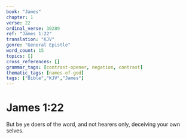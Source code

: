 ```yaml
---
book: "James"
chapter: 1
verse: 22
ordinal_verse: 30289
ref: "James 1:22"
translation: "KJV"
genre: "General Epistle"
word_count: 15
topics: []
cross_references: []
grammar_tags: [contrast-opener, negation, contrast]
thematic_tags: [names-of-god]
tags: ["Bible","KJV","James"]
---
```


# James 1:22

But be ye doers of the word, and not hearers only, deceiving your own selves.
